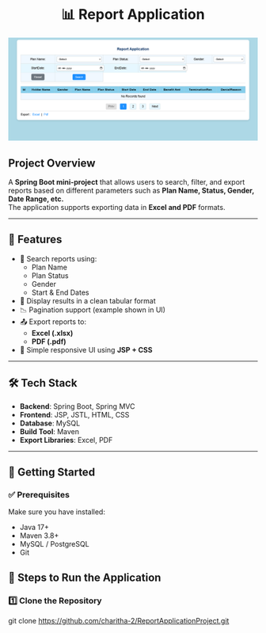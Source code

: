  <h1 align="center">📊 Report Application</h1> 
 
 ![image Alt](https://github.com/charitha-2/ReportApplicationProject/blob/9036cbee21e2af440717f866c6b0693761159e81/Screenshot%202025-09-05%20190218.png)
 <h2> Project Overview</h2>

A **Spring Boot mini-project** that allows users to search, filter, and export reports based on different parameters such as **Plan Name, Status, Gender, Date Range, etc.**  
The application supports exporting data in **Excel and PDF** formats.

---

## 🚀 Features

- 🔎 Search reports using:
  - Plan Name  
  - Plan Status  
  - Gender  
  - Start & End Dates  
- 📄 Display results in a clean tabular format  
- 📉 Pagination support (example shown in UI)  
- 📤 Export reports to:
  - **Excel (.xlsx)**  
  - **PDF (.pdf)**  
- 🎨 Simple responsive UI using **JSP + CSS**

---

## 🛠️ Tech Stack

- **Backend**: Spring Boot, Spring MVC  
- **Frontend**: JSP, JSTL, HTML, CSS  
- **Database**: MySQL   
- **Build Tool**: Maven  
- **Export Libraries**: Excel, PDF  

---
## 🚀 Getting Started

### ✅ Prerequisites
Make sure you have installed:
- Java 17+  
- Maven 3.8+  
- MySQL / PostgreSQL  
- Git  


## 🚀 Steps to Run the Application

### 1️⃣ Clone the Repository

git clone https://github.com/charitha-2/ReportApplicationProject.git



